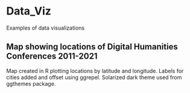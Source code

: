 # Data_Viz
Examples of data visualizations

## Map showing locations of Digital Humanities Conferences 2011-2021
Map created in R plotting locations by latitude and longitude. Labels for cities added and offset using ggrepel. Solarized dark theme used from ggthemes package.


